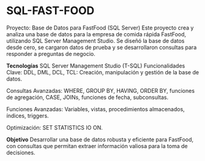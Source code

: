 # SQL-FAST-FOOD
Proyecto: Base de Datos para FastFood (SQL Server)
Este proyecto crea y analiza una base de datos para la empresa de comida rápida FastFood, utilizando SQL Server Management Studio. Se diseñó la base de datos desde cero, se cargaron datos de prueba y se desarrollaron consultas para responder a preguntas de negocio.

**Tecnologías**
SQL Server Management Studio (T-SQL)
Funcionalidades Clave:
DDL, DML, DCL, TCL: Creación, manipulación y gestión de la base de datos.

Consultas Avanzadas: WHERE, GROUP BY, HAVING, ORDER BY, funciones de agregación, CASE, JOINs, funciones de fecha, subconsultas.

Funciones Avanzadas: Variables, vistas, procedimientos almacenados, índices, triggers.

Optimización: SET STATISTICS IO ON.

**Objetivo**
Desarrollar una base de datos robusta y eficiente para FastFood, con consultas que permitan extraer información valiosa para la toma de decisiones.

